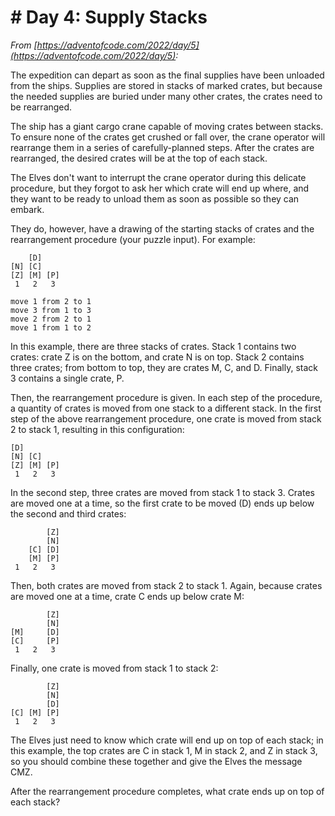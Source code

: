 # # Day 4: Supply Stacks

_From [https://adventofcode.com/2022/day/5](https://adventofcode.com/2022/day/5):_

The expedition can depart as soon as the final supplies have been unloaded from the ships. Supplies are stored in stacks of marked crates, but because the needed supplies are buried under many other crates, the crates need to be rearranged.

The ship has a giant cargo crane capable of moving crates between stacks. To ensure none of the crates get crushed or fall over, the crane operator will rearrange them in a series of carefully-planned steps. After the crates are rearranged, the desired crates will be at the top of each stack.

The Elves don't want to interrupt the crane operator during this delicate procedure, but they forgot to ask her which crate will end up where, and they want to be ready to unload them as soon as possible so they can embark.

They do, however, have a drawing of the starting stacks of crates and the rearrangement procedure (your puzzle input). For example:
```
    [D]    
[N] [C]    
[Z] [M] [P]
 1   2   3 

move 1 from 2 to 1
move 3 from 1 to 3
move 2 from 2 to 1
move 1 from 1 to 2
```

In this example, there are three stacks of crates. Stack 1 contains two crates: crate Z is on the bottom, and crate N is on top. Stack 2 contains three crates; from bottom to top, they are crates M, C, and D. Finally, stack 3 contains a single crate, P.

Then, the rearrangement procedure is given. In each step of the procedure, a quantity of crates is moved from one stack to a different stack. In the first step of the above rearrangement procedure, one crate is moved from stack 2 to stack 1, resulting in this configuration:

```
[D]        
[N] [C]    
[Z] [M] [P]
 1   2   3 
 ```
In the second step, three crates are moved from stack 1 to stack 3. Crates are moved one at a time, so the first crate to be moved (D) ends up below the second and third crates:
```
        [Z]
        [N]
    [C] [D]
    [M] [P]
 1   2   3
 ```
Then, both crates are moved from stack 2 to stack 1. Again, because crates are moved one at a time, crate C ends up below crate M:
```
        [Z]
        [N]
[M]     [D]
[C]     [P]
 1   2   3
 ```
Finally, one crate is moved from stack 1 to stack 2:
```
        [Z]
        [N]
        [D]
[C] [M] [P]
 1   2   3
 ```
The Elves just need to know which crate will end up on top of each stack; in this example, the top crates are C in stack 1, M in stack 2, and Z in stack 3, so you should combine these together and give the Elves the message CMZ.

After the rearrangement procedure completes, what crate ends up on top of each stack?
